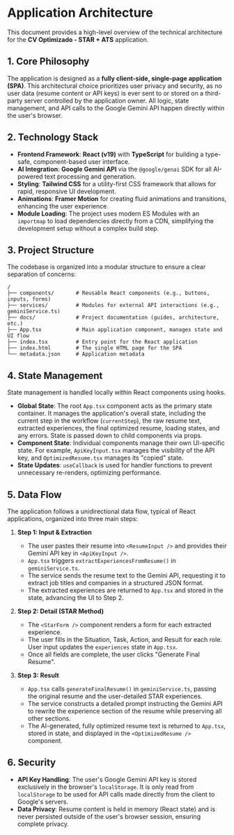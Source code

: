 # Application Architecture

This document provides a high-level overview of the technical architecture for the **CV Optimizado - STAR + ATS** application.

## 1. Core Philosophy

The application is designed as a **fully client-side, single-page application (SPA)**. This architectural choice prioritizes user privacy and security, as no user data (resume content or API keys) is ever sent to or stored on a third-party server controlled by the application owner. All logic, state management, and API calls to the Google Gemini API happen directly within the user's browser.

## 2. Technology Stack

- **Frontend Framework**: **React (v19)** with **TypeScript** for building a type-safe, component-based user interface.
- **AI Integration**: **Google Gemini API** via the `@google/genai` SDK for all AI-powered text processing and generation.
- **Styling**: **Tailwind CSS** for a utility-first CSS framework that allows for rapid, responsive UI development.
- **Animations**: **Framer Motion** for creating fluid animations and transitions, enhancing the user experience.
- **Module Loading**: The project uses modern ES Modules with an `importmap` to load dependencies directly from a CDN, simplifying the development setup without a complex build step.

## 3. Project Structure

The codebase is organized into a modular structure to ensure a clear separation of concerns:

```
/
├── components/       # Reusable React components (e.g., buttons, inputs, forms)
├── services/         # Modules for external API interactions (e.g., geminiService.ts)
├── docs/             # Project documentation (guides, architecture, etc.)
├── App.tsx           # Main application component, manages state and UI flow
├── index.tsx         # Entry point for the React application
├── index.html        # The single HTML page for the SPA
└── metadata.json     # Application metadata
```

## 4. State Management

State management is handled locally within React components using hooks.

- **Global State**: The root `App.tsx` component acts as the primary state container. It manages the application's overall state, including the current step in the workflow (`currentStep`), the raw resume text, extracted experiences, the final optimized resume, loading states, and any errors. State is passed down to child components via props.
- **Component State**: Individual components manage their own UI-specific state. For example, `ApiKeyInput.tsx` manages the visibility of the API key, and `OptimizedResume.tsx` manages its "copied" state.
- **State Updates**: `useCallback` is used for handler functions to prevent unnecessary re-renders, optimizing performance.

## 5. Data Flow

The application follows a unidirectional data flow, typical of React applications, organized into three main steps:

1.  **Step 1: Input & Extraction**
    - The user pastes their resume into `<ResumeInput />` and provides their Gemini API key in `<ApiKeyInput />`.
    - `App.tsx` triggers `extractExperiencesFromResume()` in `geminiService.ts`.
    - The service sends the resume text to the Gemini API, requesting it to extract job titles and companies in a structured JSON format.
    - The extracted experiences are returned to `App.tsx` and stored in the state, advancing the UI to Step 2.

2.  **Step 2: Detail (STAR Method)**
    - The `<StarForm />` component renders a form for each extracted experience.
    - The user fills in the Situation, Task, Action, and Result for each role. User input updates the `experiences` state in `App.tsx`.
    - Once all fields are complete, the user clicks "Generate Final Resume".

3.  **Step 3: Result**
    - `App.tsx` calls `generateFinalResume()` in `geminiService.ts`, passing the original resume and the user-detailed STAR experiences.
    - The service constructs a detailed prompt instructing the Gemini API to rewrite the experience section of the resume while preserving all other sections.
    - The AI-generated, fully optimized resume text is returned to `App.tsx`, stored in state, and displayed in the `<OptimizedResume />` component.

## 6. Security

- **API Key Handling**: The user's Google Gemini API key is stored exclusively in the browser's `localStorage`. It is only read from `localStorage` to be used for API calls made directly from the client to Google's servers.
- **Data Privacy**: Resume content is held in memory (React state) and is never persisted outside of the user's browser session, ensuring complete privacy.
